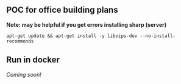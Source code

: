 ## POC for office building plans

**Note: may be helpful if you get errors installing sharp (server)**
```
apt-get update && apt-get install -y libvips-dev --no-install-recommends
```

## Run in docker

*Coming soon!*